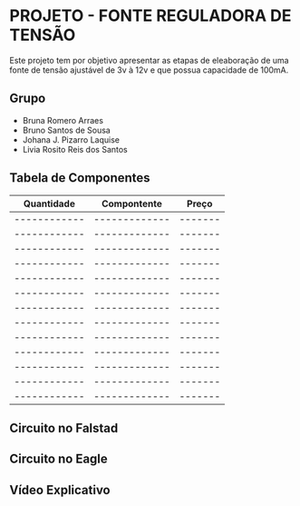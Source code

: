 # PROJETO - FONTE REGULADORA DE TENSÃO
Este projeto tem por objetivo apresentar as etapas de eleaboração de uma fonte de tensão ajustável de 3v à 12v e que possua capacidade de 100mA.

## Grupo
  - Bruna Romero Arraes
  - Bruno Santos de Sousa
  - Johana J. Pizarro Laquise
  - Livia Rosito Reis dos Santos

## Tabela de Componentes

| Quantidade | Compontente | Preço |
|------------|-------------|-------|
|------------|-------------|-------|
|------------|-------------|-------|
|------------|-------------|-------|
|------------|-------------|-------|
|------------|-------------|-------|
|------------|-------------|-------|
|------------|-------------|-------|
|------------|-------------|-------|
|------------|-------------|-------|
|------------|-------------|-------|
|------------|-------------|-------|
|------------|-------------|-------|
|------------|-------------|-------|

## Circuito no Falstad

## Circuito no Eagle

## Vídeo Explicativo
